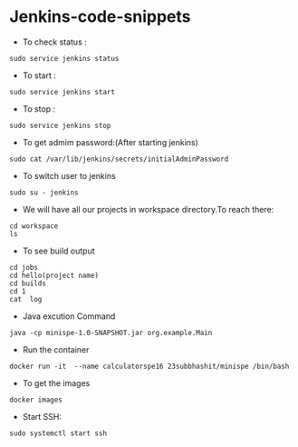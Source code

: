 # Jenkins-code-snippets
- To check status :
```
sudo service jenkins status

```

- To start :
```
sudo service jenkins start

```
- To stop :
```
sudo service jenkins stop
```

- To get admim password:(After starting jenkins)
```
sudo cat /var/lib/jenkins/secrets/initialAdminPassword
```
- To switch user to jenkins
```
sudo su - jenkins
```
- We will have all our projects in workspace directory.To reach there:
```
cd workspace
ls
```
- To  see build output
```
cd jobs
cd hello(project name)
cd builds
cd 1
cat  log
```
- Java excution Command
```
java -cp minispe-1.0-SNAPSHOT.jar org.example.Main
```
- Run the container
```
docker run -it  --name calculatorspe16 23subbhashit/minispe /bin/bash
```
- To get the images
```
docker images
```
- Start SSH:
```
sudo systemctl start ssh
```
